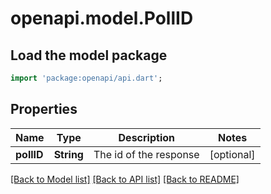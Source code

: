 # openapi.model.PollID

## Load the model package
```dart
import 'package:openapi/api.dart';
```

## Properties
Name | Type | Description | Notes
------------ | ------------- | ------------- | -------------
**pollID** | **String** | The id of the response | [optional] 

[[Back to Model list]](../README.md#documentation-for-models) [[Back to API list]](../README.md#documentation-for-api-endpoints) [[Back to README]](../README.md)


